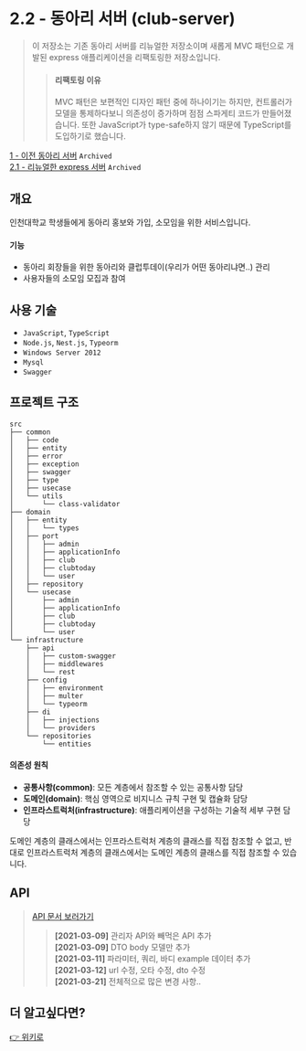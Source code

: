 # 2.2 - 동아리 서버 (club-server)

> 이 저장소는 기존 동아리 서버를 리뉴얼한 저장소이며 새롭게 MVC 패턴으로 개발된 express 애플리케이션을 리팩토링한 저장소입니다. <br>
>
> > #### **리팩토링 이유**
> >
> > MVC 패턴은 보편적인 디자인 패턴 중에 하나이기는 하지만, 컨트롤러가 모델을 통제하다보니 의존성이 증가하며 점점 스파게티 코드가 만들어졌습니다. 또한 JavaScript가 type-safe하지 않기 때문에 TypeScript를 도입하기로 했습니다.

[1 - 이전 동아리 서버](https://github.com/inu-appcenter/inuclub) `Archived` <br>
[2.1 - 리뉴얼한 express 서버](https://github.com/inu-appcenter/InuClub-server-renewal) `Archived` <br>

## 개요

인천대학교 학생들에게 동아리 홍보와 가입, 소모임을 위한 서비스입니다. <br>

#### 기능

- 동아리 회장들을 위한 동아리와 클럽투데이(우리가 어떤 동아리냐면..) 관리
- 사용자들의 소모임 모집과 참여

## 사용 기술

- `JavaScript`, `TypeScript`
- `Node.js`, `Nest.js`, `Typeorm`
- `Windows Server 2012`
- `Mysql`
- `Swagger`

## 프로젝트 구조

```
src
├── common
│   ├── code
│   ├── entity
│   ├── error
│   ├── exception
│   ├── swagger
│   ├── type
│   ├── usecase
│   └── utils
│       └── class-validator
├── domain
│   ├── entity
│   │   └── types
│   ├── port
│   │   ├── admin
│   │   ├── applicationInfo
│   │   ├── club
│   │   ├── clubtoday
│   │   └── user
│   ├── repository
│   └── usecase
│       ├── admin
│       ├── applicationInfo
│       ├── club
│       ├── clubtoday
│       └── user
└── infrastructure
    ├── api
    │   ├── custom-swagger
    │   ├── middlewares
    │   └── rest
    ├── config
    │   ├── environment
    │   ├── multer
    │   └── typeorm
    ├── di
    │   ├── injections
    │   └── providers
    └── repositories
        └── entities
```

#### 의존성 원칙

- **공통사항(common)**: 모든 계층에서 참조할 수 있는 공통사항 담당
- **도메인(domain)**: 핵심 영역으로 비지니스 규칙 구현 및 캡슐화 담당
- **인프라스트럭처(infrastructure)**: 애플리케이션을 구성하는 기술적 세부 구현 담당

도메인 계층의 클래스에서는 인프라스트럭처 계층의 클래스를 직접 참조할 수 없고, 반대로 인프라스트럭처 계층의 클래스에서는 도메인 계층의 클래스를 직접 참조할 수 있습니다.

## API

> [API 문서 보러가기](http://117.16.191.242:7004/api/)
>
> > **[2021-03-09]** 관리자 API와 빼먹은 API 추가 <br> **[2021-03-09]** DTO body 모델만 추가 <br> **[2021-03-11]** 파라미터, 쿼리, 바디 example 데이터 추가 <br> **[2021-03-12]** url 수정, 오타 수정, dto 수정 <br> **[2021-03-21]** 전체적으로 많은 변경 사항.. <br>

## 더 알고싶다면?

[👉 위키로]()
